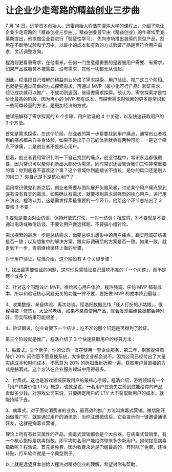 # 让企业少走弯路的精益创业三步曲

7 月 14 日，远望资本创始人、迅雷创始人程浩在混沌大学的课程上，介绍了能让企业少走弯路的「精益创业三步曲」。精益创业最早由《精益创业》的作者埃里克·莱斯提出，他提倡企业要进行「验证性学习」，先向市场推出极简的原型产品，然后在不断地试验和学习中，以最小的成本和有效的方式验证产品是否符合用户需求，灵活调整方向。

程浩则更看重需求，在他看来，任何一门生意最重要的是要被用户需要、有需求，如果产品或服务不被需要、没有需求，其他一切都无从谈起。

因此，程浩把自己理解的精益创业分成了需求探索、用户验证、推广这三个阶段。也就是先通过简单的方式探索需求，再通过 MVP（最小化可行产品）验证需求，验证成功就可以推广，不成功则返回，继续做需求探索。他认为，需求探索才是性价比最高的阶段，因为再小的 MVP 都有成本，而探索需求时依赖的更多是常识和一些简单轻量的方法，是更加经济的方式。

他详细解释了需求探索的 6 个步骤、用户验证的 4 个关键，以及快速获取用户的 3 个方法。

首先是需求探索。在这个阶段，创业者的第一步是要找到用户痛点，通常创业者找到的痛点都来自亲身体验，如果不是出于自己的体验就会有两种可能：一是这个痛点不够痛，二是创业者不是核心用户。

接着，创业者要用常识判断一下自己找到的痛点，创业过程中，常识永远都很重要，因为常识可以帮你判断出大部分伪需求，同时常识还会告诉我们三件非常重要的事：你到底喜不喜欢这个事？这个领域你到底擅长不擅长，是你的风口还是别人的风口？ 你自己是不是核心用户？

运用常识做完判断之后，创业者需要与团队展开头脑风暴，讨论某个用户痛点里到底有没有真实的需求。如果确认有需求，就要找到需求最强烈的核心用户，进行用户访谈。程浩认为，这是需求探索最重要的一个环节，他给这个环节总结出了 3 要和 3 不要：

3 要就是要面对面访谈、保持开放式讨论、一对一访谈；相应的，3 不要就是不要通过电话或微信访谈、不要让用户做选择题、不要搞小组讨论。

需求探索的最后一步是总结需求，你要总结出想象中的用户痛点，跟实际调研结果是否一致；以及想象中的解决方案，跟实际调研后的方案是否一致。如果一致，就走到下一步，否则继续循环上面的步骤。

对于用户验证，程浩介绍，这个阶段有 4 个关键步骤：

1、找出最需要验证的问题，这时你只需验证自己最吃不准的「一个问题」，而不是两个或多个；

2、针对这个问题设计 MVP，推给核心用户体验，程浩强调，任何 MVP 都有成本，所以和验证核心问题无关的功能一律不要，要把做 MVP 的成本降到最低；

3、收集数据、亲自体验、再次访谈。程浩把数据比作「任人打扮的小姑娘」，很容易被「修饰」。大公司老板，如果不亲自使用产品，就会发现每组数据都会特别好，但实际结果可能很差；

4、验证假设，创业者要下一个结论：吃不准的那个问题是否得到了验证。

第三个阶段就是推广。程浩介绍了 3 个快速获取用户的经典方法：

1、黏着式。举个例子，你的公司一直在使用一套企业服务，第二年，别家提供商降价 20% 问你愿不愿意换系统，大多数企业都会说不。因为公司已经付出了大量实施成本和时间成本，不愿意为 20% 的折扣重新折腾一遍。获取用户最直接的方式是黏着式。这个方法在企业服务领域中用得最多。

2、付费式。这也是游戏领域获取用户的最核心手段。程浩介绍，游戏领域有一个「用户终身价值 LTV」概念，也就是说，一名用户在流失之前到底能给你的产品贡献多少钱。对游戏公司来说，只要确定用户的 LTV 大于获取新用户的成本，就能持续下去。

3、病毒式。对于面向消费者的业务，最高效的推广方法叫病毒式营销。微信刚开始做推广时，就是通过用户的通讯录，当你注册微信后，它会提示你一键邀请通讯好友，这就是病毒式营销。

理论上所有有社交属性的产品，病毒式营销都会是个大杀器。在病毒式营销里，有一个核心指标是病毒指数，即平均每名用户能给你带来多少新用户。如何提高病毒指数呢？程浩说，首先是免费，因为收费永远是门槛最高的，有时除了免费，还得补贴，打车软件就是一个典型例子。

以上就是远望资本创始人程浩对精益创业的理解，希望对你有帮助。

